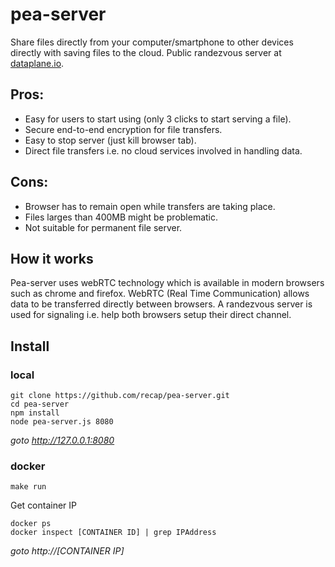 # pea-server
Share files directly from your computer/smartphone to other devices directly with saving files to the cloud. 
Public randezvous server at [dataplane.io](https://dataplane.io).

## Pros:
- Easy for users to start using (only 3 clicks to start serving a file).
- Secure end-to-end encryption for file transfers.
- Easy to stop server (just kill browser tab).
- Direct file transfers i.e. no cloud services involved in handling data.

## Cons:
- Browser has to remain open while transfers are taking place.
- Files larges than 400MB might be problematic.
- Not suitable for permanent file server.

## How it works
Pea-server uses webRTC technology which is available in modern browsers such as chrome and firefox.
WebRTC (Real Time Communication) allows data to be transferred directly between browsers. A randezvous
server is used for signaling i.e. help both browsers setup their direct channel. 


## Install
### local
```shell
git clone https://github.com/recap/pea-server.git
cd pea-server 
npm install
node pea-server.js 8080
```
_goto http://127.0.0.1:8080_

### docker
```shell
make run
```
Get container IP
```shell
docker ps
docker inspect [CONTAINER ID] | grep IPAddress
```
_goto http://[CONTAINER IP]_

